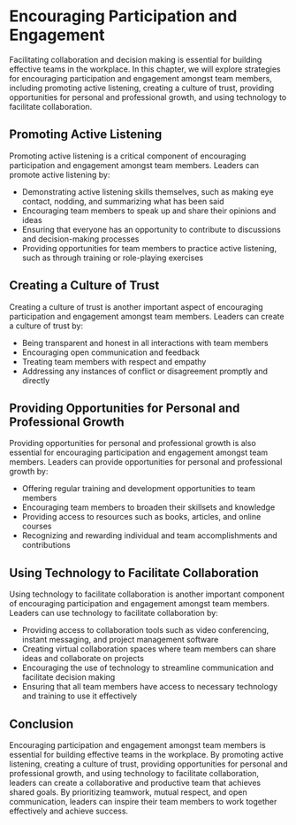 Encouraging Participation and Engagement
===================================================================================================

Facilitating collaboration and decision making is essential for building effective teams in the workplace. In this chapter, we will explore strategies for encouraging participation and engagement amongst team members, including promoting active listening, creating a culture of trust, providing opportunities for personal and professional growth, and using technology to facilitate collaboration.

Promoting Active Listening
--------------------------

Promoting active listening is a critical component of encouraging participation and engagement amongst team members. Leaders can promote active listening by:

* Demonstrating active listening skills themselves, such as making eye contact, nodding, and summarizing what has been said
* Encouraging team members to speak up and share their opinions and ideas
* Ensuring that everyone has an opportunity to contribute to discussions and decision-making processes
* Providing opportunities for team members to practice active listening, such as through training or role-playing exercises

Creating a Culture of Trust
---------------------------

Creating a culture of trust is another important aspect of encouraging participation and engagement amongst team members. Leaders can create a culture of trust by:

* Being transparent and honest in all interactions with team members
* Encouraging open communication and feedback
* Treating team members with respect and empathy
* Addressing any instances of conflict or disagreement promptly and directly

Providing Opportunities for Personal and Professional Growth
------------------------------------------------------------

Providing opportunities for personal and professional growth is also essential for encouraging participation and engagement amongst team members. Leaders can provide opportunities for personal and professional growth by:

* Offering regular training and development opportunities to team members
* Encouraging team members to broaden their skillsets and knowledge
* Providing access to resources such as books, articles, and online courses
* Recognizing and rewarding individual and team accomplishments and contributions

Using Technology to Facilitate Collaboration
--------------------------------------------

Using technology to facilitate collaboration is another important component of encouraging participation and engagement amongst team members. Leaders can use technology to facilitate collaboration by:

* Providing access to collaboration tools such as video conferencing, instant messaging, and project management software
* Creating virtual collaboration spaces where team members can share ideas and collaborate on projects
* Encouraging the use of technology to streamline communication and facilitate decision making
* Ensuring that all team members have access to necessary technology and training to use it effectively

Conclusion
----------

Encouraging participation and engagement amongst team members is essential for building effective teams in the workplace. By promoting active listening, creating a culture of trust, providing opportunities for personal and professional growth, and using technology to facilitate collaboration, leaders can create a collaborative and productive team that achieves shared goals. By prioritizing teamwork, mutual respect, and open communication, leaders can inspire their team members to work together effectively and achieve success.
